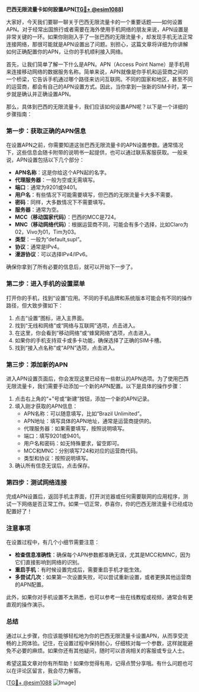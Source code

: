 **巴西无限流量卡如何設置APN[[TG💪+ @esim1088](https://t.me/s/esim1088)]**

大家好，今天我们要聊一聊关于巴西无限流量卡的一个重要话题——如何设置APN。对于经常出国旅行或者需要在海外使用手机网络的朋友来说，APN设置是非常关键的一环。如果你刚刚入手了一张巴西的无限流量卡，却发现手机无法正常连接网络，那很可能就是APN设置出了问题。别担心，这篇文章将详细为你讲解如何正确配置你的APN，让你的手机顺利接入网络。

首先，让我们简单了解一下什么是APN。APN（Access Point Name）是手机用来连接移动网络的数据服务名称。简单来说，APN就像是你手机和运营商之间的一个桥梁，它告诉手机通过哪个路径来访问互联网。不同的国家和地区，甚至不同的运营商，都会有自己的APN设置方式。因此，当你拿到一张新的SIM卡时，第一步就是确认并正确设置APN。

那么，具体到巴西的无限流量卡，我们应该如何设置APN呢？以下是一个详细的步骤指南：

### 第一步：获取正确的APN信息

在设置APN之前，你需要知道这张巴西无限流量卡的APN设置参数。通常情况下，这些信息会随卡附带的说明书一起提供，也可以通过联系客服获取。一般来说，APN设置包括以下几个部分：

- **APN名称**：这是你给这个APN起的名字。
- **代理服务器**：一般为空或无需填写。
- **端口**：通常为9201或9401。
- **用户名**：有些情况下可能需要填写，但巴西的无限流量卡大多不需要。
- **密码**：同样，大多数情况下不需要填写。
- **服务器**：通常为空。
- **MCC（移动国家代码）**：巴西的MCC是724。
- **MNC（移动网络代码）**：根据运营商不同，可能会有多个选择，比如Claro为02，Vivo为01，Tim为03。
- **类型**：一般为“default,supl”。
- **协议**：通常是IPv4。
- **漫游协议**：可以选择IPv4/IPv6。

确保你拿到了所有必要的信息后，就可以开始下一步了。

### 第二步：进入手机的设置菜单

打开你的手机，找到“设置”应用。不同的手机品牌和系统版本可能会有不同的操作路径，但大致步骤如下：

1. 点击“设置”图标，进入主界面。
2. 找到“无线和网络”或“网络与互联网”选项，点击进入。
3. 在这里，你会看到“移动网络”或“蜂窝网络”选项，点击进入。
4. 如果你的手机支持双卡或多卡功能，确保选择了正确的SIM卡槽。
5. 找到“接入点名称”或“APN”选项，点击进入。

### 第三步：添加新的APN

进入APN设置页面后，你会发现这里已经有一些默认的APN选项。为了使用巴西无限流量卡，我们需要手动添加一个新的APN配置。以下是具体的操作步骤：

1. 点击右上角的“+”号或“新建”按钮，添加一个新的APN记录。
2. 填入刚才获取的APN信息：
   - APN名称：可以随意填写，比如“Brazil Unlimited”。
   - APN地址：填写具体的APN地址，通常是运营商提供的。
   - 代理服务器：如果需要填写，按照说明填写。
   - 端口：填写9201或9401。
   - 用户名和密码：如无特殊要求，留空即可。
   - MCC和MNC：分别填写724和对应的运营商代码。
   - 类型和协议：按照说明填写。
3. 确认所有信息无误后，点击保存。

### 第四步：测试网络连接

完成APN设置后，返回手机主界面，打开浏览器或任何需要联网的应用程序，测试一下网络是否正常工作。如果一切正常，恭喜你，你的巴西无限流量卡已经成功配置好了！

### 注意事项

在设置过程中，有几个小细节需要注意：

- **检查信息准确性**：确保每个APN参数都准确无误，尤其是MCC和MNC，因为它们直接影响到网络的识别。
- **重启手机**：有时候设置完成后，需要重启手机才能生效。
- **多尝试几次**：如果第一次设置失败，可以尝试重新设置，或者更换其他运营商的APN配置。

此外，如果你对手机设置不太熟悉，也可以参考一些在线教程或视频，通常会有更直观的操作演示。

### 总结

通过以上步骤，你应该能够轻松地为你的巴西无限流量卡设置APN，从而享受流畅的上网体验。记住，在设置过程中保持耐心，仔细核对每一个参数，这样就能避免不必要的麻烦。如果你还有其他疑问，随时可以咨询相关的客服或专业人士。

希望这篇文章对你有所帮助！如果你觉得有用，记得点赞分享哦。有什么问题也可以在评论区留言，我会尽力解答。

[[TG💪+ @esim1088](https://t.me/s/esim1088) ![Image](https://i.postimg.cc/4NQfJmqS/Snipaste-2025-05-13-00-14-12.png)]